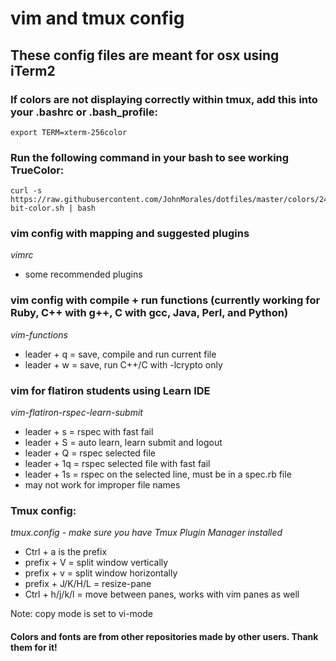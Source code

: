 # vim and tmux config

## These config files are meant for osx using iTerm2

### If colors are not displaying correctly within tmux, add this into your .bashrc or .bash_profile:
```
export TERM=xterm-256color
```
### Run the following command in your bash to see working TrueColor:

```
curl -s https://raw.githubusercontent.com/JohnMorales/dotfiles/master/colors/24-bit-color.sh | bash
```

### vim config with mapping and suggested plugins
*vimrc*

 - some recommended plugins

### vim config with compile + run functions (currently working for Ruby, C++ with g++, C with gcc, Java, Perl, and Python)
*vim-functions*

 - leader + q = save, compile and run current file
 - leader + w = save, run C++/C with -lcrypto only

### vim for flatiron students using Learn IDE
*vim-flatiron-rspec-learn-submit*

 - leader + s = rspec with fast fail
 - leader + S = auto learn, learn submit and logout
 - leader + Q = rspec selected file
 - leader + 1q = rspec selected file with fast fail
 - leader + 1s = rspec on the selected line, must be in a spec.rb file 
 - may not work for improper file names

### Tmux config:
*tmux.config - make sure you have Tmux Plugin Manager installed*

 - Ctrl + a is the prefix
 - prefix + V = split window vertically
 - prefix + v = split window horizontally
 - prefix + J/K/H/L = resize-pane
 - Ctrl + h/j/k/l = move between panes, works with vim panes as well

Note: copy mode is set to vi-mode

#### Colors and fonts are from other repositories made by other users. Thank them for it!
